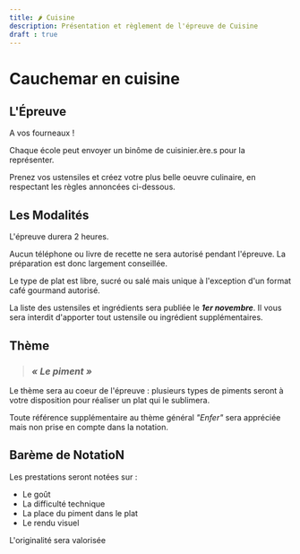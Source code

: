 ```yaml
---
title: 🌶️ Cuisine
description: Présentation et règlement de l'épreuve de Cuisine
draft : true
---
```


# Cauchemar en cuisine

## L'Épreuve

A vos fourneaux ! 

Chaque école peut envoyer un binôme de cuisinier.ère.s pour la représenter. 

Prenez vos ustensiles et créez votre plus belle oeuvre culinaire, en respectant les règles annoncées ci-dessous.

## Les Modalités

L'épreuve durera 2 heures. 

Aucun téléphone ou livre de recette ne sera autorisé pendant l'épreuve. La préparation est donc largement conseillée.

Le type de plat est libre, sucré ou salé mais unique à l'exception d'un format café gourmand autorisé.

La liste des ustensiles et ingrédients sera publiée le ***1er novembre***. Il vous sera interdit d'apporter tout ustensile ou ingrédient supplémentaires. 


## Thème

> ### ***« Le piment »***

Le thème sera au coeur de l'épreuve : plusieurs types de piments seront à votre disposition pour réaliser un plat qui le sublimera.

Toute référence supplémentaire au thème général *"Enfer"* sera appréciée mais non prise en compte dans la notation.

## Barème de NotatioN

Les prestations seront notées sur :
* Le goût
* La difficulté technique
* La place du piment dans le plat
* Le rendu visuel

L'originalité sera valorisée